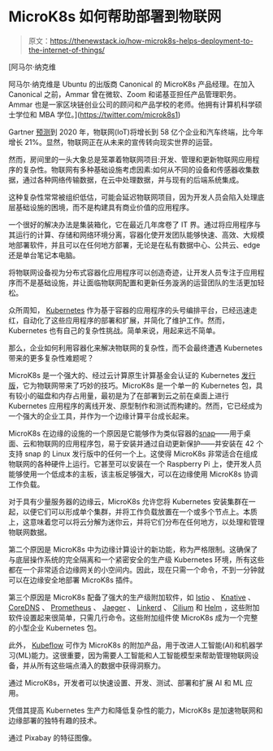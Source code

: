 # MicroK8s 如何帮助部署到物联网

> 原文：<https://thenewstack.io/how-microk8s-helps-deployment-to-the-internet-of-things/>

[](https://twitter.com/microk8s1)

 [阿马尔·纳克维

阿马尔·纳克维是 Ubuntu 的出版商 Canonical 的 MicroK8s 产品经理。在加入 Canonical 之前，Ammar 曾在微软、Zoom 和诺基亚担任产品管理职务。Ammar 也是一家区块链创业公司的顾问和产品学校的老师。他拥有计算机科学硕士学位和 MBA 学位。](https://twitter.com/microk8s1) [](https://twitter.com/microk8s1)

Gartner [预测](https://www.gartner.com/en/newsroom/press-releases/2019-08-29-gartner-says-5-8-billion-enterprise-and-automotive-io)到 2020 年，物联网(IoT)将增长到 58 亿个企业和汽车终端，比今年增长 21%。显然，物联网正在从未来的宣传转向现实世界的运营。

然而，房间里的一头大象总是笼罩着物联网项目:开发、管理和更新物联网应用程序的复杂性。物联网有多种基础设施考虑因素:如何从不同的设备和传感器收集数据，通过各种网络传输数据，在云中处理数据，并与现有的后端系统集成。

这种复杂性常常被组织低估，可能会延迟物联网项目，因为开发人员会陷入处理底层基础设施的困境，而不是构建具有商业价值的应用程序。

一个很好的解决办法是集装箱化，它在最近几年席卷了 IT 界。通过将应用程序与其运行的计算、存储和网络环境分离，容器化使开发团队能够快速、高效、大规模地部署软件，并且可以在任何地方部署，无论是在私有数据中心、公共云、edge 还是单台笔记本电脑。

将物联网设备视为分布式容器化应用程序可以创造奇迹，让开发人员专注于应用程序而不是基础设施，并让面临物联网配置和更新任务漩涡的运营团队的生活更加轻松。

众所周知， [Kubernetes](https://kubernetes.io/) 作为基于容器的应用程序的头号编排平台，已经迅速走红，自动化了这些应用程序的部署和扩展，并简化了维护工作。然而，Kubernetes 也有自己的复杂性挑战。简单来说，用起来远不简单。

那么，企业如何利用容器化来解决物联网的复杂性，而不会最终遭遇 Kubernetes 带来的更多复杂性难题呢？

MicroK8s 是一个强大的、经过云计算原生计算基金会认证的 Kubernetes [发行版](https://www.cncf.io/certification/software-conformance/)，它为物联网带来了巧妙的技巧。MicroK8s 是一个单一的 Kubernetes 包，具有较小的磁盘和内存占用量，最初是为了在部署到云之前在桌面上进行 Kubernetes 应用程序的离线开发、原型制作和测试而构建的。然而，它已经成为一个强大的企业工具，并作为一个边缘计算平台成长起来。

MicroK8s 在边缘的设施的一个原因是它能够作为类似容器的[snap](https://snapcraft.io/)——用于桌面、云和物联网的应用程序包，易于安装并通过自动更新保护——并安装在 42 个支持 snap 的 Linux 发行版中的任何一个上。这使得 MicroK8s 非常适合在组成物联网的各种硬件上运行。它甚至可以安装在一个 Raspberry Pi 上，使开发人员能够使用一个低成本的主板，该主板足够强大，可以在边缘使用 MicroK8s 协调工作负载。

对于具有少量服务器的边缘云，MicroK8s 允许您将 Kubernetes 安装集群在一起，以便它们可以形成单个集群，并将工作负载放置在一个或多个节点上。本质上，这意味着您可以将云分解为迷你云，并将它们分布在任何地方，以处理和管理物联网数据。

第二个原因是 MicroK8s 中为边缘计算设计的新功能，称为严格限制。这确保了与底层操作系统的完全隔离和一个紧密安全的生产级 Kubernetes 环境，所有这些都在一个非常适合边缘网关的小空间内。因此，现在只需一个命令，不到一分钟就可以在边缘安全地部署 MicroK8s 插件。

第三个原因是 MicroK8s 配备了强大的生产级附加软件，如 [Istio](https://istio.io/) 、 [Knative](https://cloud.google.com/knative/) 、 [CoreDNS](https://coredns.io/) 、 [Prometheus](https://prometheus.io/) 、 [Jaeger](https://www.jaegertracing.io/) 、 [Linkerd](https://linkerd.io/) 、 [Cilium](https://cilium.io/) 和 [Helm](https://helm.sh/docs/) ，这些附加软件设置起来很简单，只需几行命令。这些附加组件使 MicroK8s 成为一个完整的小型企业 Kubernetes 包。

此外， [Kubeflow](https://www.kubeflow.org/) 可作为 MicroK8s 的附加产品，用于改进人工智能(AI)和机器学习(ML)能力。这很重要，因为需要人工智能和人工智能模型来帮助管理物联网设备，并从所有这些端点涌入的数据中获得洞察力。

通过 MicroK8s，开发者可以快速设置、开发、测试、部署和扩展 AI 和 ML 应用。

凭借其提高 Kubernetes 生产力和降低复杂性的能力，MicroK8s 是加速物联网和边缘部署的独特有趣的技术。

通过 Pixabay 的特征图像。

<svg xmlns:xlink="http://www.w3.org/1999/xlink" viewBox="0 0 68 31" version="1.1"><title>Group</title> <desc>Created with Sketch.</desc></svg>